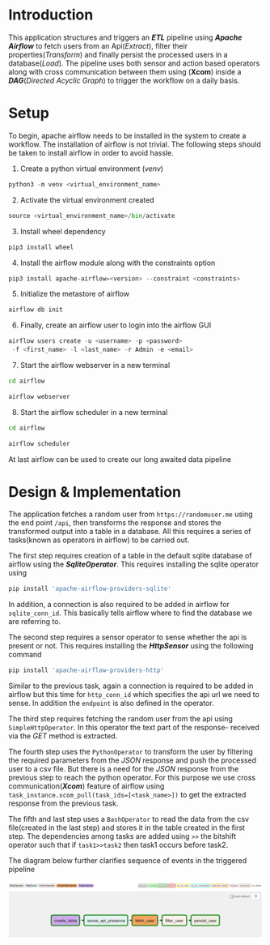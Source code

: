 # Introduction
This application structures and triggers an ***ETL*** pipeline using ***Apache Airflow*** to fetch users from an Api(*Extract*), filter their properties(*Transform*) and finally persist the processed users in a database(*Load*). The pipeline uses both sensor and action based operators along with cross communication between them using (**Xcom**) inside a ***DAG***(*Directed Acyclic Graph*) to trigger the workflow on a daily basis.

# Setup
To begin, apache airflow needs to be installed in the system to create a workflow. The installation of airflow is not trivial. The following steps should be taken to install airflow in order to avoid hassle.

 1. Create a python virtual environment (*venv*)
 ```python
 python3 -m venv <virtual_environment_name>
 ```
 2. Activate the virtual environment created
 ```python
 source <virtual_environment_name>/bin/activate
 ```
 3. Install wheel dependency 
 ```python 
 pip3 install wheel
 ```
 4. Install the airflow module along with the constraints option
 ```python 
 pip3 install apache-airflow=<version> --constraint <constraints>
 ```
 5. Initialize the metastore of airflow
 ```python 
 airflow db init
 ```
 6. Finally, create an airflow user to login into the airflow GUI
 ```python
 airflow users create -u <username> -p <password>
  -f <first_name> -l <last_name> -r Admin -e <email>
 ```
 7. Start the airflow webserver in a new terminal
 ```bash
 cd airflow
 ```
 ```python
 airflow webserver
 ```
 8. Start the airflow scheduler in a new terminal 
```bash
cd airflow
```
```python
airflow scheduler
```
At last airflow can be used to create our long awaited data pipeline

# Design & Implementation
The application fetches a random user from `https://randomuser.me` using the end point `/api`, then transforms the response and stores the transformed output into a table in a database. All this requires a series of tasks(known as operators in airflow) to be carried out. 

The first step requires creation of a table in the default sqlite database of airflow using the ***SqliteOperator***. This requires installing the sqlite operator using
```python
pip install 'apache-airflow-providers-sqlite'
```
In addition, a connection is also required to be added in airflow for `sqlite_conn_id`. This basically tells airflow where to find the database we are referring to.

The second step requires a sensor operator to sense whether the api is present or not. This requires installing the ***HttpSensor*** using the following command
```python
pip install 'apache-airflow-providers-http'
```  
Similar to the previous task, again a connection is required to be added in airflow but this time for `http_conn_id` which specifies the api url we need to sense. In addition the `endpoint` is also defined in the operator.

The third step requires fetching the random user from the api using `SimpleHttpOperator`. In this operator the text part of the response- received via the *GET* method is extracted.

The fourth step uses the `PythonOperator` to transform the user by filtering the required parameters from the *JSON* response and push the processed user to a csv file. But there is a need for the *JSON* response from the previous step to reach the python operator. For this purpose we use cross communication(***Xcom***) feature of airflow using `task_instance.xcom_pull(task_ids=[<task_name>])` to get the extracted response from the previous task.

The fifth and last step uses a `BashOperator` to read the data from the csv file(created in the last step) and stores it in the table created in the first step.
The dependencies among tasks are added using `>>` the bitshift operator such that if `task1>>task2` then task1 occurs before task2.

The diagram below further clarifies sequence of events in the triggered pipeline
<p align="center">
  <img src="assets/Etl_user_processing.PNG" />
</p>
